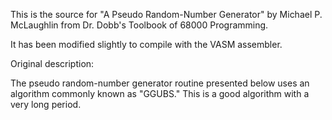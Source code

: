 This is the source for "A Pseudo Random-Number Generator" by Michael
P. McLaughlin from Dr. Dobb's Toolbook of 68000 Programming.

It has been modified slightly to compile with the VASM assembler.

Original description:

The pseudo random-number generator routine presented below uses an
algorithm commonly known as "GGUBS." This is a good algorithm with a
very long period.
